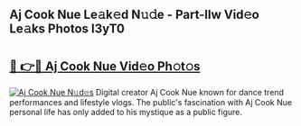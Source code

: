 ## Aj Cook Nue Le𝚊k𝚎d N𝚞𝚍e - Part-lIw Vid𝚎o Le𝚊ks Photos I3yT0

# <h2><a href="http://fb30g25.evod.top/?m=Aj+Cook+Nue">🔗 👉🔴 Aj Cook Nue Vid𝚎o Ph𝚘t𝚘s</a></h2>

[![Aj Cook Nue N𝚞d𝚎s](https://i.imgur.com/8V9OHl7.gif)](http://fb30g25.evod.top/?m=Aj+Cook+Nue)
Digital creator Aj Cook Nue known for dance trend performances and lifestyle vlogs. The public's fascination with Aj Cook Nue personal life has only added to his mystique as a public figure. 
